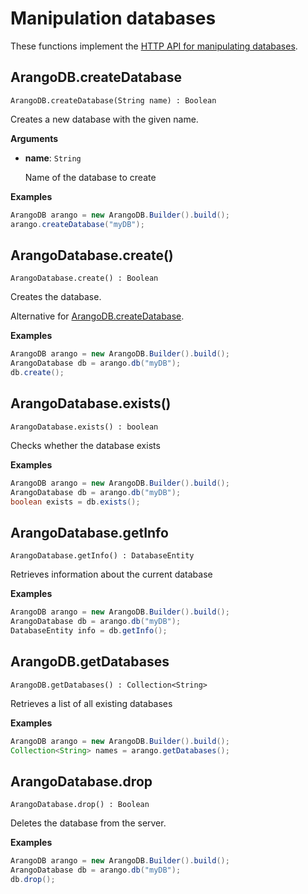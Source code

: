 # Manipulation databases

These functions implement the
[HTTP API for manipulating databases](https://docs.arangodb.com/latest/HTTP/Database/index.html).

## ArangoDB.createDatabase

```
ArangoDB.createDatabase(String name) : Boolean
```

Creates a new database with the given name.

**Arguments**

- **name**: `String`

  Name of the database to create

**Examples**

```Java
ArangoDB arango = new ArangoDB.Builder().build();
arango.createDatabase("myDB");
```

## ArangoDatabase.create()

```
ArangoDatabase.create() : Boolean
```

Creates the database.

Alternative for [ArangoDB.createDatabase](#ArangoDB.createDatabase).

**Examples**

```Java
ArangoDB arango = new ArangoDB.Builder().build();
ArangoDatabase db = arango.db("myDB");
db.create();
```

## ArangoDatabase.exists()

```
ArangoDatabase.exists() : boolean
```

Checks whether the database exists

**Examples**

```Java
ArangoDB arango = new ArangoDB.Builder().build();
ArangoDatabase db = arango.db("myDB");
boolean exists = db.exists();
```

## ArangoDatabase.getInfo

```
ArangoDatabase.getInfo() : DatabaseEntity
```

Retrieves information about the current database

**Examples**

```Java
ArangoDB arango = new ArangoDB.Builder().build();
ArangoDatabase db = arango.db("myDB");
DatabaseEntity info = db.getInfo();
```

## ArangoDB.getDatabases

```
ArangoDB.getDatabases() : Collection<String>
```

Retrieves a list of all existing databases

**Examples**

```Java
ArangoDB arango = new ArangoDB.Builder().build();
Collection<String> names = arango.getDatabases();
```

## ArangoDatabase.drop

```
ArangoDatabase.drop() : Boolean
```

Deletes the database from the server.

**Examples**

```Java
ArangoDB arango = new ArangoDB.Builder().build();
ArangoDatabase db = arango.db("myDB");
db.drop();
```
